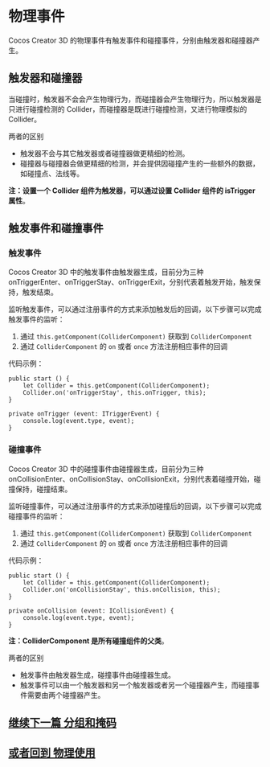 # 物理事件

Cocos Creator 3D 的物理事件有触发事件和碰撞事件，分别由触发器和碰撞器产生。

## 触发器和碰撞器

当碰撞时，触发器不会会产生物理行为，而碰撞器会产生物理行为，所以触发器是只进行碰撞检测的 Collider，而碰撞器是既进行碰撞检测，又进行物理模拟的 Collider。

两者的区别

- 触发器不会与其它触发器或者碰撞器做更精细的检测。
- 碰撞器与碰撞器会做更精细的检测，并会提供因碰撞产生的一些额外的数据，如碰撞点、法线等。

**注：设置一个 Collider 组件为触发器，可以通过设置 Collider 组件的 isTrigger 属性**。

## 触发事件和碰撞事件

### 触发事件

Cocos Creator 3D 中的触发事件由触发器生成，目前分为三种 onTriggerEnter、onTriggerStay、onTriggerExit，分别代表着触发开始，触发保持，触发结束。

监听触发事件，可以通过注册事件的方式来添加触发后的回调，以下步骤可以完成触发事件的监听：

1. 通过 `this.getComponent(ColliderComponent)` 获取到 `ColliderComponent`
2. 通过 `ColliderComponent` 的 `on` 或者 `once` 方法注册相应事件的回调

代码示例：

```
public start () {
    let Collider = this.getComponent(ColliderComponent);
    Collider.on('onTriggerStay', this.onTrigger, this);
}

private onTrigger (event: ITriggerEvent) {
    console.log(event.type, event);
}
```

### 碰撞事件

Cocos Creator 3D 中的碰撞事件由碰撞器生成，目前分为三种 onCollisionEnter、onCollisionStay、onCollisionExit，分别代表着碰撞开始，碰撞保持，碰撞结束。

监听碰撞事件，可以通过注册事件的方式来添加碰撞后的回调，以下步骤可以完成碰撞事件的监听：

1. 通过 `this.getComponent(ColliderComponent)` 获取到 `ColliderComponent`
2. 通过 `ColliderComponent` 的 `on` 或者 `once` 方法注册相应事件的回调

代码示例：

```
public start () {
    let Collider = this.getComponent(ColliderComponent);
    Collider.on('onCollisionStay', this.onCollision, this);
}

private onCollision (event: ICollisionEvent) {
    console.log(event.type, event);
}
```

**注：ColliderComponent 是所有碰撞组件的父类**。

两者的区别

- 触发事件由触发器生成，碰撞事件由碰撞器生成。
- 触发事件可以由一个触发器和另一个触发器或者另一个碰撞器产生，而碰撞事件需要由两个碰撞器产生。

## [**继续下一篇** 分组和掩码](physics-group-mask.md)

## [**或者回到** 物理使用](./../physics-use.md)
